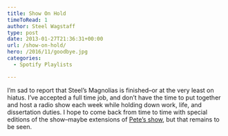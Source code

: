 ```yaml
---
title: Show On Hold
timeToRead: 1 
author: Steel Wagstaff
type: post
date: 2013-01-27T21:36:31+00:00
url: /show-on-hold/
hero: /2016/11/goodbye.jpg
categories:
  - Spotify Playlists

---
```

I&#8217;m sad to report that Steel&#8217;s Magnolias is finished&#8211;or at the very least on hiatus. I&#8217;ve accepted a full time job, and don&#8217;t have the time to put together and host a radio show each week while holding down work, life, and dissertation duties. I hope to come back from time to time with special editions of the show&#8211;maybe extensions of [Pete&#8217;s show][1], but that remains to be seen.

 [1]: http://assjammery.com/